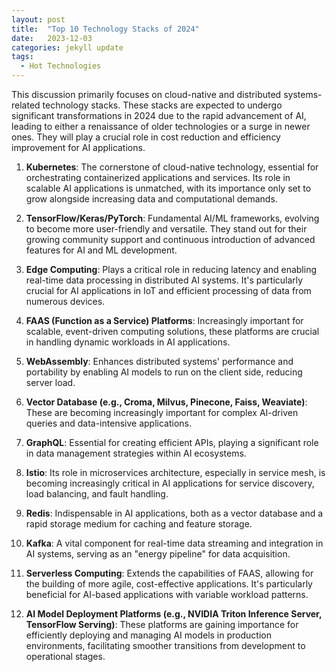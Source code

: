 ```yaml
---
layout: post
title:  "Top 10 Technology Stacks of 2024"
date:   2023-12-03
categories: jekyll update
tags: 
  - Hot Technologies
---
```


This discussion primarily focuses on cloud-native and distributed systems-related technology stacks. These stacks are expected to undergo significant transformations in 2024 due to the rapid advancement of AI, leading to either a renaissance of older technologies or a surge in newer ones. They will play a crucial role in cost reduction and efficiency improvement for AI applications.

1. **Kubernetes**: The cornerstone of cloud-native technology, essential for orchestrating containerized applications and services. Its role in scalable AI applications is unmatched, with its importance only set to grow alongside increasing data and computational demands.

2. **TensorFlow/Keras/PyTorch**: Fundamental AI/ML frameworks, evolving to become more user-friendly and versatile. They stand out for their growing community support and continuous introduction of advanced features for AI and ML development.

3. **Edge Computing**: Plays a critical role in reducing latency and enabling real-time data processing in distributed AI systems. It's particularly crucial for AI applications in IoT and efficient processing of data from numerous devices.

4. **FAAS (Function as a Service) Platforms**: Increasingly important for scalable, event-driven computing solutions, these platforms are crucial in handling dynamic workloads in AI applications.

5. **WebAssembly**: Enhances distributed systems' performance and portability by enabling AI models to run on the client side, reducing server load.

6. **Vector Database (e.g., Croma, Milvus, Pinecone, Faiss, Weaviate)**: These are becoming increasingly important for complex AI-driven queries and data-intensive applications.

7. **GraphQL**: Essential for creating efficient APIs, playing a significant role in data management strategies within AI ecosystems.

8. **Istio**: Its role in microservices architecture, especially in service mesh, is becoming increasingly critical in AI applications for service discovery, load balancing, and fault handling.

9. **Redis**: Indispensable in AI applications, both as a vector database and a rapid storage medium for caching and feature storage.

10. **Kafka**: A vital component for real-time data streaming and integration in AI systems, serving as an "energy pipeline" for data acquisition.

11. **Serverless Computing**: Extends the capabilities of FAAS, allowing for the building of more agile, cost-effective applications. It's particularly beneficial for AI-based applications with variable workload patterns.

12. **AI Model Deployment Platforms (e.g., NVIDIA Triton Inference Server, TensorFlow Serving)**: These platforms are gaining importance for efficiently deploying and managing AI models in production environments, facilitating smoother transitions from development to operational stages.
